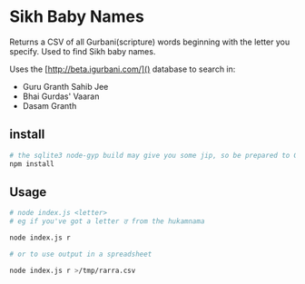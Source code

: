 # Sikh Baby Names

Returns a CSV of all Gurbani(scripture) words beginning with the letter you specify.  Used to find Sikh baby names.

Uses the [http://beta.igurbani.com/]() database to search in:
- Guru Granth Sahib Jee
- Bhai Gurdas' Vaaran
- Dasam Granth

## install

```bash
# the sqlite3 node-gyp build may give you some jip, so be prepared to Google
npm install
```

## Usage

```bash
# node index.js <letter>
# eg if you've got a letter ਰ from the hukamnama

node index.js r

# or to use output in a spreadsheet

node index.js r >/tmp/rarra.csv
```
